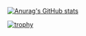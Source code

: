 [![Anurag's GitHub stats](https://github-readme-stats.vercel.app/api?username=anuraghazra)](https://github.com/anuraghazra/github-readme-stats)

[![trophy](https://github-profile-trophy.vercel.app/?username=shohei-inoue)](https://github.com/ryo-ma/github-profile-trophy)
